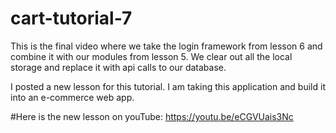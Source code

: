# cart-tutorial-7
This is the final video where we take the login framework from lesson 6 and combine it with our modules from lesson 5. We clear out all the local storage and replace it with api calls to our database.

I posted a new lesson for this tutorial. I am taking this application and build it into an e-commerce web app.

#Here is the new lesson on youTube: https://youtu.be/eCGVUais3Nc
